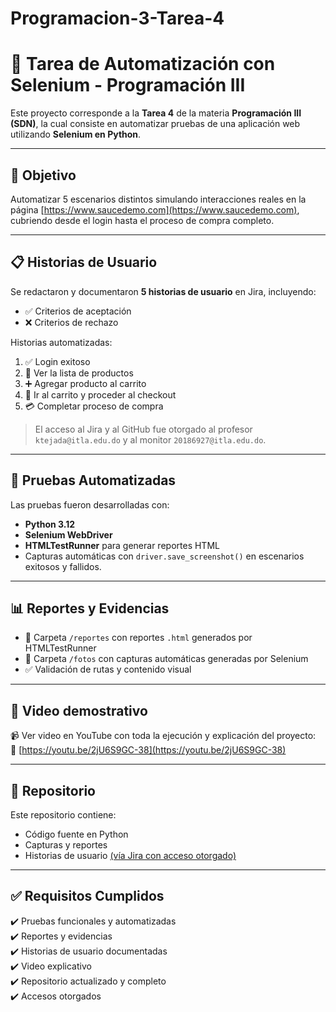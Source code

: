# Programacion-3-Tarea-4

# 🧪 Tarea de Automatización con Selenium - Programación III

Este proyecto corresponde a la **Tarea 4** de la materia **Programación III (SDN)**, la cual consiste en automatizar pruebas de una aplicación web utilizando **Selenium en Python**.

---

## 🌟 Objetivo

Automatizar 5 escenarios distintos simulando interacciones reales en la página [https://www.saucedemo.com](https://www.saucedemo.com), cubriendo desde el login hasta el proceso de compra completo.

---

## 📋 Historias de Usuario

Se redactaron y documentaron **5 historias de usuario** en Jira, incluyendo:

- ✅ Criterios de aceptación
- ❌ Criterios de rechazo

Historias automatizadas:

1. ✅ Login exitoso
2. 📃 Ver la lista de productos
3. ➕ Agregar producto al carrito
4. 🛒 Ir al carrito y proceder al checkout
5. 💳 Completar proceso de compra

> El acceso al Jira y al GitHub fue otorgado al profesor `ktejada@itla.edu.do` y al monitor `20186927@itla.edu.do`.

---

## 🧪 Pruebas Automatizadas

Las pruebas fueron desarrolladas con:
- **Python 3.12**
- **Selenium WebDriver**
- **HTMLTestRunner** para generar reportes HTML
- Capturas automáticas con `driver.save_screenshot()` en escenarios exitosos y fallidos.

---

## 📊 Reportes y Evidencias

- 📁 Carpeta `/reportes` con reportes `.html` generados por HTMLTestRunner
- 📸 Carpeta `/fotos` con capturas automáticas generadas por Selenium
- ✅ Validación de rutas y contenido visual

---

## 🎥 Video demostrativo

📹 Ver video en YouTube con toda la ejecución y explicación del proyecto:  
🔗 [https://youtu.be/2jU6S9GC-38](https://youtu.be/2jU6S9GC-38)

---

## 🔗 Repositorio

Este repositorio contiene:
- Código fuente en Python
- Capturas y reportes
- Historias de usuario [(vía Jira con acceso otorgado)](https://itlaprogramacion3.atlassian.net/jira/software/projects/CDPA/boards/70)

---

## ✅ Requisitos Cumplidos

✔️ Pruebas funcionales y automatizadas  
✔️ Reportes y evidencias  
✔️ Historias de usuario documentadas  
✔️ Video explicativo  
✔️ Repositorio actualizado y completo  
✔️ Accesos otorgados
